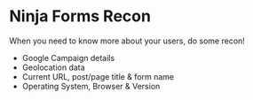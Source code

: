 # Ninja Forms Recon

When you need to know more about your users, do some recon!

- Google Campaign details
- Geolocation data
- Current URL, post/page title & form name
- Operating System, Browser & Version